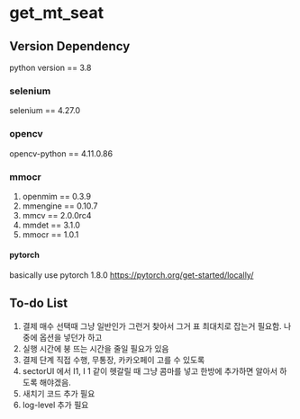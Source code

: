 # get\_mt\_seat

##  Version Dependency

python version == 3.8

### selenium

selenium ==  4.27.0

### opencv

opencv-python == 4.11.0.86

### mmocr

1. openmim == 0.3.9
2. mmengine == 0.10.7
3. mmcv == 2.0.0rc4
4. mmdet == 3.1.0
5. mmocr == 1.0.1

#### pytorch

basically use pytorch 1.8.0 
https://pytorch.org/get-started/locally/



## To-do List

1. 결제 매수 선택때 그냥 일반인가 그런거 찾아서 그거 표 최대치로 잡는거 필요함. 나중에 옵션을 넣던가 하고
2. 실행 시간에 붕 뜨는 시간을 줄일 필요가 있음
3. 결제 단계 직접 수행, 무통장, 카카오페이 고를 수 있도록
4. sectorUI 에서 I1, I 1 같이 헷갈릴 때 그냥 콤마를 넣고 한방에 추가하면 알아서 하도록 해야겠음.
5. 새치기 코드 추가 필요
6. log-level 추가 필요